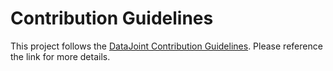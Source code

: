 # Contribution Guidelines

This project follows the
[DataJoint Contribution Guidelines](https://docs.datajoint.com/about/contribute/).
Please reference the link for more details.
